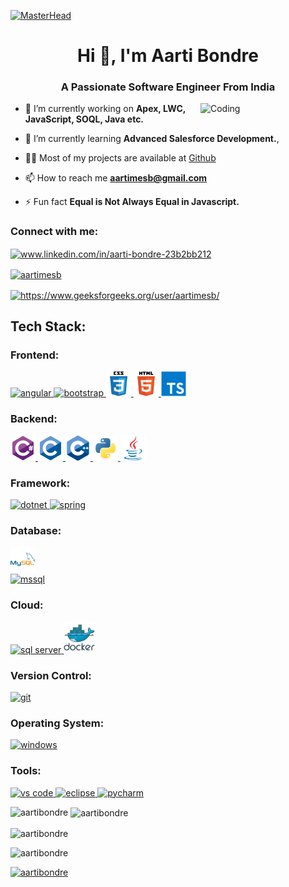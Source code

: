 [![MasterHead](https://user-images.githubusercontent.com/109351602/202650321-7f4da361-f98f-4345-8df4-adf352a11322.gif)](https://rishavchanda.io)

<h1 align="center">Hi 👋, I'm Aarti Bondre</h1>
<h3 align="center">A Passionate Software Engineer From India</h3>


<img align="right" alt="Coding" width="200" src="https://camo.githubusercontent.com/d47c7d1ab92d7b3dae8edffb139b129f1f07af036d1ba18e94b10a112dc0e730/68747470733a2f2f63646e612e61727473746174696f6e2e636f6d2f702f6173736574732f696d616765732f696d616765732f3034322f3633312f3238362f6f726967696e616c2f627279616e2d726f6472696775657a2d62656c6368696269612d312d726967687473706565642e6769663f31363335303337353632">



- 🔭 I’m currently working on **Apex, LWC, JavaScript, SOQL, Java etc.**

- 🌱 I’m currently learning **Advanced Salesforce Development.**, 

- 👨‍💻 Most of my projects are available at [Github](https://github.com/Aartibondre)

- 📫 How to reach me **aartimesb@gmail.com**

- ⚡ Fun fact **Equal is Not Always Equal in Javascript.**





<h3 align="left">Connect with me:</h3>
<p align="left">
  
<a href="https://linkedin.com/in/www.linkedin.com/in/aarti-bondre-23b2bb212" target="blank"><img align="center" src="https://raw.githubusercontent.com/rahuldkjain/github-profile-readme-generator/master/src/images/icons/Social/linked-in-alt.svg" alt="www.linkedin.com/in/aarti-bondre-23b2bb212" height="30" width="40" /></a>
  
<a href="https://www.hackerrank.com/aartimesb" target="blank"><img align="center" src="https://logowik.com/content/uploads/images/hackerrank8298.logowik.com.webp" alt="aartimesb" height="30" width="40" /></a>

<a href="https://auth.geeksforgeeks.org/user/aartimesb/" target="blank"><img align="center" src="https://raw.githubusercontent.com/rahuldkjain/github-profile-readme-generator/master/src/images/icons/Social/geeks-for-geeks.svg" alt="https://www.geeksforgeeks.org/user/aartimesb/" height="30" width="40" /></a>
</p>

<h2 align="left">Tech Stack:</h2>
<p align="left"> 
<h3 align="left">Frontend:</h3>

<a href="https://angular.io" target="_blank" rel="noreferrer"> <img src="https://angular.io/assets/images/logos/angular/angular.svg" alt="angular" width="40" height="40"/> </a> 
<a href="https://getbootstrap.com" target="_blank" rel="noreferrer"> <img src="https://www.vectorlogo.zone/logos/getbootstrap/getbootstrap-icon.svg" alt="bootstrap" width="35" height="35"/> </a> 
<a href="https://www.w3schools.com/css/" target="_blank" rel="noreferrer"> <img src="https://raw.githubusercontent.com/devicons/devicon/master/icons/css3/css3-original-wordmark.svg" alt="css3" width="40" height="40"/> </a> 
<a href="https://www.w3.org/html/" target="_blank" rel="noreferrer"> <img src="https://raw.githubusercontent.com/devicons/devicon/master/icons/html5/html5-original-wordmark.svg" alt="html5" width="40" height="40"/> </a> 
<a href="https://www.typescriptlang.org/" target="_blank" rel="noreferrer"> <img src="https://raw.githubusercontent.com/devicons/devicon/master/icons/typescript/typescript-original.svg" alt="typescript" width="40" height="40"/> </a>

<h3 align="left">Backend:</h3>
<a href="https://www.w3schools.com/cs/" target="_blank" rel="noreferrer"> <img src="https://raw.githubusercontent.com/devicons/devicon/master/icons/csharp/csharp-original.svg" alt="csharp" width="40" height="40"/> </a>
<a href="https://www.cprogramming.com/" target="_blank" rel="noreferrer"> <img src="https://raw.githubusercontent.com/devicons/devicon/master/icons/c/c-original.svg" alt="c" width="40" height="40"/> </a> 
<a href="https://www.w3schools.com/cpp/" target="_blank" rel="noreferrer"> <img src="https://raw.githubusercontent.com/devicons/devicon/master/icons/cplusplus/cplusplus-original.svg" alt="cplusplus" width="40" height="40"/> </a>
<a href="https://www.python.org" target="_blank" rel="noreferrer"> <img src="https://raw.githubusercontent.com/devicons/devicon/master/icons/python/python-original.svg" alt="python" width="40" height="40"/> </a> 
<a href="https://www.java.com" target="_blank" rel="noreferrer"> <img src="https://raw.githubusercontent.com/devicons/devicon/master/icons/java/java-original.svg" alt="java" width="40" height="40"/> </a>



<h3 align="left">Framework:</h3>
<a href="https://dotnet.microsoft.com/" target="_blank" rel="noreferrer"> <img src="https://www.vectorlogo.zone/logos/dotnet/dotnet-icon.svg" alt="dotnet" width="50" height="50"/> </a>
<a href="https://spring.io/" target="_blank" rel="noreferrer"> <img src="https://www.vectorlogo.zone/logos/springio/springio-icon.svg" alt="spring" width="40" height="40"/> </a>


<h3 align="left">Database:</h3>
<a href="https://www.mysql.com/" target="_blank" rel="noreferrer"> <img src="https://raw.githubusercontent.com/devicons/devicon/master/icons/mysql/mysql-original-wordmark.svg" alt="mysql" width="40" height="40"/> </a> </br>  
<a href="https://logowik.com/microsoft-sql-server-vector-logo-6011.html"><img src="https://logowik.com/content/uploads/images/microsoft-sql-server4529.jpg"  alt="mssql" width="40" height="40"/> </a> 


<h3 align="left">Cloud:</h3>
<a href="https://logowik.com/microsoft-azure-vector-logo-1-5703.html"><img src="https://logowik.com/content/uploads/images/microsoft-azure7662.jpg" alt="sql server" width="40" height="40"/> </a> 
<a href="https://www.docker.com/" target="_blank" rel="noreferrer"> <img src="https://raw.githubusercontent.com/devicons/devicon/master/icons/docker/docker-original-wordmark.svg" alt="docker" width="50" height="50"/> </a>  

<h3 align="left">Version Control:</h3>
<a href="https://git-scm.com/" target="_blank" rel="noreferrer"> <img src="https://www.vectorlogo.zone/logos/git-scm/git-scm-icon.svg" alt="git" width="40" height="40"/> </a> 

<h3 align="left">Operating System:</h3>
<a href="https://logowik.com/windows-11-vector-logo-7402.html"><img src="https://logowik.com/content/uploads/images/windows-116906.jpg" alt="windows" width="40" height="40"/> </a> 

<h3 align="left">Tools:</h3>
<a href="https://git-scm.com/" target="_blank" rel="noreferrer"> <img src="https://www.vectorlogo.zone/logos/visualstudio_code/visualstudio_code-icon.svg" alt="vs code" width="40" height="40"/> </a> 
<a href="https://logowik.com/eclipse-logo-vector-svg-pdf-ai-eps-cdr-free-download-17063.html"><img src="https://logowik.com/content/uploads/images/eclipse5466.jpg"  alt="eclipse" width="40" height="40" /> </a>
<a href="https://logowik.com/pycharm-logo-vector-57326.html"><img src="https://logowik.com/content/uploads/images/pycharm6005.logowik.com.webp" alt="pycharm" width="40" height="40" /> </a>
 
</p>

<p><img align="left" src="https://github-readme-stats.vercel.app/api/top-langs?username=aartibondre&show_icons=true&theme=transparent&layout=compact" alt="aartibondre" /></p>

<p>&nbsp;<img align="center" src="https://github-readme-stats.vercel.app/api?username=aartibondre&show_icons=true&theme=transparent" alt="aartibondre" /></p>

<p><img align="center" src="https://github-readme-streak-stats.herokuapp.com/?user=aartibondre&theme=transparent" alt="aartibondre" /></p>


<p align="left"> <img src="https://komarev.com/ghpvc/?username=aartibondre&label=Profile%20views&color=0e75b6&style=flat" alt="aartibondre" /> </p>

<p align="left"> <a href="https://github.com/ryo-ma/github-profile-trophy"><img src="https://github-profile-trophy.vercel.app/?username=aartibondre&theme=onedark" alt="aartibondre" /></a>
</p>
